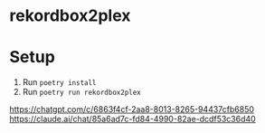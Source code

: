 # rekordbox2plex

# Setup
1. Run `poetry install`
2. Run `poetry run rekordbox2plex`

https://chatgpt.com/c/6863f4cf-2aa8-8013-8265-94437cfb6850
https://claude.ai/chat/85a6ad7c-fd84-4990-82ae-dcdf53c36d40